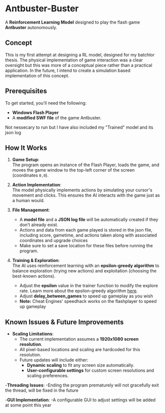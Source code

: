 # Antbuster-Buster
A **Reinforcement Learning Model** designed to play the flash game **Antbuster** autonomously.

## Concept
This is my first attempt at designing a RL model, designed for my batchlor thesis. The physical implementation of game interaction was a clear oversight but this was more of a conceptual piece rather than a practical application. In the future, I intend to create a simulation based implementation of this concept. 

## Prerequisites
To get started, you'll need the following:
- **Windows Flash Player**
- A **modified SWF file** of the game Antbuster.

Not nessecary to run but I have also included my "Trained" model and its json log

## How It Works
1. **Game Setup**:  
   The program opens an instance of the Flash Player, loads the game, and moves the game window to the top-left corner of the screen (coordinates `0,0`).
   
2. **Action Implementation**:  
   The model physically implements actions by simulating your cursor's movement and clicks. This ensures the AI interacts with the game just as a human would.

3. **File Management**:  
   - A **model file** and a **JSON log file** will be automatically created if they don’t already exist.
   - Actions and data from each game played is stored in the json file, including score, gametime, and actions taken along with associated coordinates and upgrade choices
   - Make sure to set a save location for these files before running the program.  
   
4. **Training & Exploration**:  
   The AI uses reinforcement learning with an **epsilon-greedy algorithm** to balance exploration (trying new actions) and exploitation (choosing the best-known actions).  
   - Adjust the **epsilon** value in the trainer function to modify the explore rate. Learn more about the epsilon-greedy algorithm [here](https://www.geeksforgeeks.org/epsilon-greedy-algorithm-in-reinforcement-learning/).
   - Adjust **delay_between_games** to speed up gameplay as you wish
   - **Note:** Cheat Engines' speedhack works on the flashplayer to speed up gameplay

## Known Issues & Future Improvements
- **Scaling Limitations**:  
  - The current implementation assumes a **1920x1080 screen resolution**.  
  - All pixel-based locations and scaling are hardcoded for this resolution.  
  - Future updates will include either:  
    - **Dynamic scaling** to fit any screen size automatically.  
    - **User-configurable settings** for custom screen resolutions and scaling preferences.

-**Threading Issues**:
  -Ending the program prematurely will not gracefully exit the thread, will be fixed in the future
  
-**GUI Implementation**:
  -A configurable GUI to adjust settings will be added at some point this year
